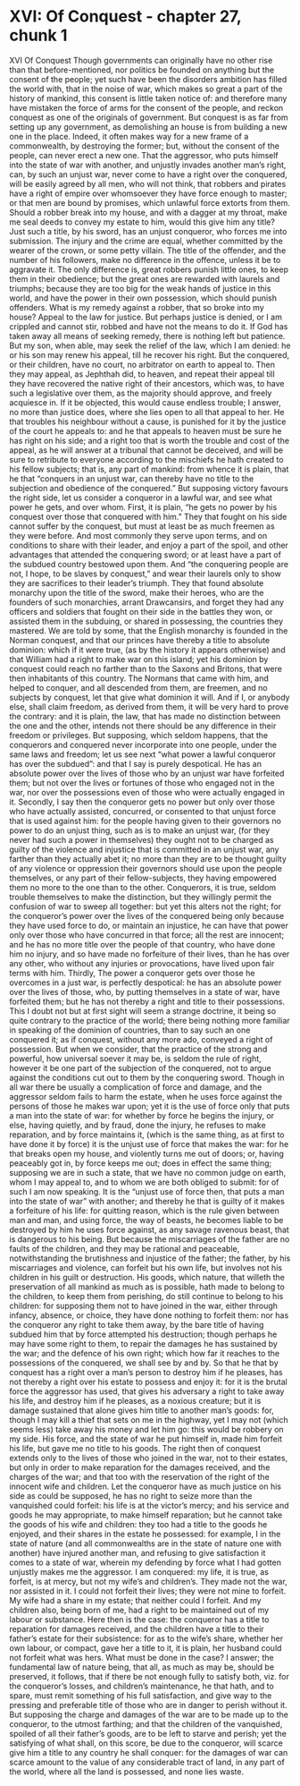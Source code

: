 # XVI: Of Conquest - chapter 27, chunk 1

XVI Of Conquest Though governments can originally have no other rise than that before-mentioned, nor politics be founded on anything but the consent of the people; yet such have been the disorders ambition has filled the world with, that in the noise of war, which makes so great a part of the history of mankind, this consent is little taken notice of: and therefore many have mistaken the force of arms for the consent of the people, and reckon conquest as one of the originals of government. But conquest is as far from setting up any government, as demolishing an house is from building a new one in the place. Indeed, it often makes way for a new frame of a commonwealth, by destroying the former; but, without the consent of the people, can never erect a new one. That the aggressor, who puts himself into the state of war with another, and unjustly invades another man’s right, can, by such an unjust war, never come to have a right over the conquered, will be easily agreed by all men, who will not think, that robbers and pirates have a right of empire over whomsoever they have force enough to master; or that men are bound by promises, which unlawful force extorts from them. Should a robber break into my house, and with a dagger at my throat, make me seal deeds to convey my estate to him, would this give him any title? Just such a title, by his sword, has an unjust conqueror, who forces me into submission. The injury and the crime are equal, whether committed by the wearer of the crown, or some petty villain. The title of the offender, and the number of his followers, make no difference in the offence, unless it be to aggravate it. The only difference is, great robbers punish little ones, to keep them in their obedience; but the great ones are rewarded with laurels and triumphs; because they are too big for the weak hands of justice in this world, and have the power in their own possession, which should punish offenders. What is my remedy against a robber, that so broke into my house? Appeal to the law for justice. But perhaps justice is denied, or I am crippled and cannot stir, robbed and have not the means to do it. If God has taken away all means of seeking remedy, there is nothing left but patience. But my son, when able, may seek the relief of the law, which I am denied: he or his son may renew his appeal, till he recover his right. But the conquered, or their children, have no court, no arbitrator on earth to appeal to. Then they may appeal, as Jephthah did, to heaven, and repeat their appeal till they have recovered the native right of their ancestors, which was, to have such a legislative over them, as the majority should approve, and freely acquiesce in. If it be objected, this would cause endless trouble; I answer, no more than justice does, where she lies open to all that appeal to her. He that troubles his neighbour without a cause, is punished for it by the justice of the court he appeals to: and he that appeals to heaven must be sure he has right on his side; and a right too that is worth the trouble and cost of the appeal, as he will answer at a tribunal that cannot be deceived, and will be sure to retribute to everyone according to the mischiefs he hath created to his fellow subjects; that is, any part of mankind: from whence it is plain, that he that “conquers in an unjust war, can thereby have no title to the subjection and obedience of the conquered.” But supposing victory favours the right side, let us consider a conqueror in a lawful war, and see what power he gets, and over whom. First, it is plain, “he gets no power by his conquest over those that conquered with him.” They that fought on his side cannot suffer by the conquest, but must at least be as much freemen as they were before. And most commonly they serve upon terms, and on conditions to share with their leader, and enjoy a part of the spoil, and other advantages that attended the conquering sword; or at least have a part of the subdued country bestowed upon them. And “the conquering people are not, I hope, to be slaves by conquest,” and wear their laurels only to show they are sacrifices to their leader’s triumph. They that found absolute monarchy upon the title of the sword, make their heroes, who are the founders of such monarchies, arrant Drawcansirs, and forget they had any officers and soldiers that fought on their side in the battles they won, or assisted them in the subduing, or shared in possessing, the countries they mastered. We are told by some, that the English monarchy is founded in the Norman conquest, and that our princes have thereby a title to absolute dominion: which if it were true, (as by the history it appears otherwise) and that William had a right to make war on this island; yet his dominion by conquest could reach no farther than to the Saxons and Britons, that were then inhabitants of this country. The Normans that came with him, and helped to conquer, and all descended from them, are freemen, and no subjects by conquest, let that give what dominion it will. And if I, or anybody else, shall claim freedom, as derived from them, it will be very hard to prove the contrary: and it is plain, the law, that has made no distinction between the one and the other, intends not there should be any difference in their freedom or privileges. But supposing, which seldom happens, that the conquerors and conquered never incorporate into one people, under the same laws and freedom; let us see next “what power a lawful conqueror has over the subdued”: and that I say is purely despotical. He has an absolute power over the lives of those who by an unjust war have forfeited them; but not over the lives or fortunes of those who engaged not in the war, nor over the possessions even of those who were actually engaged in it. Secondly, I say then the conqueror gets no power but only over those who have actually assisted, concurred, or consented to that unjust force that is used against him: for the people having given to their governors no power to do an unjust thing, such as is to make an unjust war, (for they never had such a power in themselves) they ought not to be charged as guilty of the violence and injustice that is committed in an unjust war, any farther than they actually abet it; no more than they are to be thought guilty of any violence or oppression their governors should use upon the people themselves, or any part of their fellow-subjects, they having empowered them no more to the one than to the other. Conquerors, it is true, seldom trouble themselves to make the distinction, but they willingly permit the confusion of war to sweep all together: but yet this alters not the right; for the conqueror’s power over the lives of the conquered being only because they have used force to do, or maintain an injustice, he can have that power only over those who have concurred in that force; all the rest are innocent; and he has no more title over the people of that country, who have done him no injury, and so have made no forfeiture of their lives, than he has over any other, who without any injuries or provocations, have lived upon fair terms with him. Thirdly, The power a conqueror gets over those he overcomes in a just war, is perfectly despotical: he has an absolute power over the lives of those, who, by putting themselves in a state of war, have forfeited them; but he has not thereby a right and title to their possessions. This I doubt not but at first sight will seem a strange doctrine, it being so quite contrary to the practice of the world; there being nothing more familiar in speaking of the dominion of countries, than to say such an one conquered it; as if conquest, without any more ado, conveyed a right of possession. But when we consider, that the practice of the strong and powerful, how universal soever it may be, is seldom the rule of right, however it be one part of the subjection of the conquered, not to argue against the conditions cut out to them by the conquering sword. Though in all war there be usually a complication of force and damage, and the aggressor seldom fails to harm the estate, when he uses force against the persons of those he makes war upon; yet it is the use of force only that puts a man into the state of war: for whether by force he begins the injury, or else, having quietly, and by fraud, done the injury, he refuses to make reparation, and by force maintains it, (which is the same thing, as at first to have done it by force) it is the unjust use of force that makes the war: for he that breaks open my house, and violently turns me out of doors; or, having peaceably got in, by force keeps me out; does in effect the same thing; supposing we are in such a state, that we have no common judge on earth, whom I may appeal to, and to whom we are both obliged to submit: for of such I am now speaking. It is the “unjust use of force then, that puts a man into the state of war” with another; and thereby he that is guilty of it makes a forfeiture of his life: for quitting reason, which is the rule given between man and man, and using force, the way of beasts, he becomes liable to be destroyed by him he uses force against, as any savage ravenous beast, that is dangerous to his being. But because the miscarriages of the father are no faults of the children, and they may be rational and peaceable, notwithstanding the brutishness and injustice of the father; the father, by his miscarriages and violence, can forfeit but his own life, but involves not his children in his guilt or destruction. His goods, which nature, that willeth the preservation of all mankind as much as is possible, hath made to belong to the children, to keep them from perishing, do still continue to belong to his children: for supposing them not to have joined in the war, either through infancy, absence, or choice, they have done nothing to forfeit them: nor has the conqueror any right to take them away, by the bare title of having subdued him that by force attempted his destruction; though perhaps he may have some right to them, to repair the damages he has sustained by the war; and the defence of his own right; which how far it reaches to the possessions of the conquered, we shall see by and by. So that he that by conquest has a right over a man’s person to destroy him if he pleases, has not thereby a right over his estate to possess and enjoy it: for it is the brutal force the aggressor has used, that gives his adversary a right to take away his life, and destroy him if he pleases, as a noxious creature; but it is damage sustained that alone gives him title to another man’s goods: for, though I may kill a thief that sets on me in the highway, yet I may not (which seems less) take away his money and let him go: this would be robbery on my side. His force, and the state of war he put himself in, made him forfeit his life, but gave me no title to his goods. The right then of conquest extends only to the lives of those who joined in the war, not to their estates, but only in order to make reparation for the damages received, and the charges of the war; and that too with the reservation of the right of the innocent wife and children. Let the conqueror have as much justice on his side as could be supposed, he has no right to seize more than the vanquished could forfeit: his life is at the victor’s mercy; and his service and goods he may appropriate, to make himself reparation; but he cannot take the goods of his wife and children: they too had a title to the goods he enjoyed, and their shares in the estate he possessed: for example, I in the state of nature (and all commonwealths are in the state of nature one with another) have injured another man, and refusing to give satisfaction it comes to a state of war, wherein my defending by force what I had gotten unjustly makes me the aggressor. I am conquered: my life, it is true, as forfeit, is at mercy, but not my wife’s and children’s. They made not the war, nor assisted in it. I could not forfeit their lives; they were not mine to forfeit. My wife had a share in my estate; that neither could I forfeit. And my children also, being born of me, had a right to be maintained out of my labour or substance. Here then is the case: the conqueror has a title to reparation for damages received, and the children have a title to their father’s estate for their subsistence: for as to the wife’s share, whether her own labour, or compact, gave her a title to it, it is plain, her husband could not forfeit what was hers. What must be done in the case? I answer; the fundamental law of nature being, that all, as much as may be, should be preserved, it follows, that if there be not enough fully to satisfy both, viz. for the conqueror’s losses, and children’s maintenance, he that hath, and to spare, must remit something of his full satisfaction, and give way to the pressing and preferable title of those who are in danger to perish without it. But supposing the charge and damages of the war are to be made up to the conqueror, to the utmost farthing; and that the children of the vanquished, spoiled of all their father’s goods, are to be left to starve and perish; yet the satisfying of what shall, on this score, be due to the conqueror, will scarce give him a title to any country he shall conquer: for the damages of war can scarce amount to the value of any considerable tract of land, in any part of the world, where all the land is possessed, and none lies waste.
